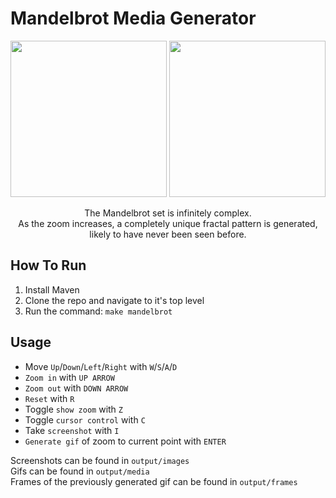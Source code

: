 # Mandelbrot Media Generator

<div align="center">
	<p>
		<img src="examples/example1.gif" height="250">
		<img src="examples/example2.gif" height="250">
	</p>
    <p>The Mandelbrot set is infinitely complex.<br>As the zoom increases, a completely unique fractal pattern is generated, likely to have never been seen before.</p>
</div>


## How To Run

1. Install Maven
2. Clone the repo and navigate to it's top level
3. Run the command: `make mandelbrot`

## Usage

- Move `Up`/`Down`/`Left`/`Right` with `W`/`S`/`A`/`D`
- `Zoom in` with `UP ARROW`
- `Zoom out` with `DOWN ARROW`
- `Reset` with `R`
- Toggle `show zoom` with `Z`
- Toggle `cursor control` with `C`
- Take `screenshot` with `I`
- `Generate gif` of zoom to current point with `ENTER`

Screenshots can be found in `output/images`  
Gifs can be found in `output/media`  
Frames of the previously generated gif can be found in `output/frames`  